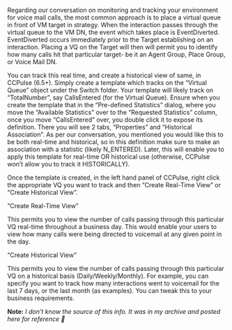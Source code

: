 
Regarding our conversation on monitoring and tracking your environment for voice mail calls, the most common approach is to place a virtual queue in front of VM target in strategy. When the interaction passes through the virtual queue to the VM DN, the event which takes place is EventDiverted. EventDiverted occurs immediately prior to the Target establishing on an interaction. Placing a VQ on the Target will then will permit you to identify how many calls hit that particular target- be it an Agent Group, Place Group, or Voice Mail DN.

You can track this real time, and create a historical view of same, in CCPulse (6.5+). Simply create a template which tracks on the &#8220;Virtual Queue&#8221; object under the Switch folder. Your template will likely track on &#8220;TotalNumber&#8221;, say CallsEntered (for the Virtual Queue). Ensure when you create the template that in the &#8220;Pre-defined Statistics&#8221; dialog, where you move the &#8220;Available Statistics&#8221; over to the &#8220;Requested Statistics&#8221; column, once you move &#8220;CallsEntered&#8221; over, you double click it to expose its definition. There you will see 2 tabs, &#8220;Properties&#8221; and &#8220;Historical Association&#8221;. As per our conversation, you mentioned you would like this to be both real-time and historical, so in this definition make sure to make an association with a statistic (likely N_ENTERED). Later, this will enable you to apply this template for real-time OR historical use (otherwise, CCPulse won&#8217;t allow you to track it HISTORICALLY).

Once the template is created, in the left hand panel of CCPulse, right click the appropriate VQ you want to track and then &#8220;Create Real-Time View&#8221; or &#8220;Create Historical View&#8221;.

&#8220;Create Real-Time View&#8221;

This permits you to view the number of calls passing through this particular VQ real-time throughout a business day. This would enable your users to view how many calls were being directed to voicemail at any given point in the day.

&#8220;Create Historical View&#8221;

This permits you to view the number of calls passing through this particular VQ on a historical basis (Daily/Weekly/Monthly). For example, you can specify you want to track how many interactions went to voicemail for the last 7 days, or the last month (as examples). You can tweak this to your business requirements.

**Note:** _I don’t know the source of this info. It was in my archive and posted here for reference 🙂_